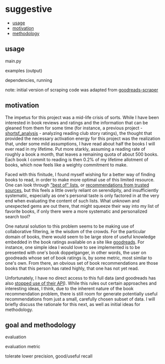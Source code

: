 # suggestive

- [usage](#usage)
- [motivation](#motivation)
- [methodology](#methodology)


## <a name="usage"></a> usage

main.py

examples (output)

dependencies, running

note: initial version of scraping code was adapted from [goodreads-scraper](https://github.com/maria-antoniak/goodreads-scraper)


## <a name="motivation"></a> motivation

The impetus for this project was a mid-life crisis of sorts.  While I have been interested in book reviews and ratings and the information that can be gleaned from them for some time (for instance, a previous project - [shortsf_analysis](https://github.com/gbhuang/shortsf_analysis) - analyzing reading club story ratings), the thought that provided the necessary activation energy for this project was the realization that, under some mild assumptions, I have read about half the books I will ever read in my lifetime.  Put more starkly, assuming a reading rate of roughly a book a month, that leaves a remaining quota of about 500 books.  Each book I commit to reading is then 0.2% of my lifetime allotment of books, which now feels like a weighty commitment to make.

Faced with this finitude, I found myself wishing for a better way of finding books to read, in order to make more optimal use of this limited resource.  One can look through ["best of" lists](https://www.nytimes.com/interactive/2022/11/22/books/notable-books.html), or [recommendations from trusted sources](https://mailchi.mp/joehillfiction/escape-hatch-045-year-end-recommendations), but this feels a little overly reliant on serendipity, and insufficiently systematic, especially as one's personal taste is only factored in at the very end when evaluating the content of such lists.  What unknown and unexpected gems are out there, that might squeeze their way into my list of favorite books, if only there were a more systematic and personalized search tool?

One natural solution to this problem seems to be making use of collaborative filtering, ie the wisdom of the crowds.  For the particular domain of books, there would seem to be large store of useful knowledge embedded in the book ratings available on a site like [goodreads](https://www.goodreads.com/).  For instance, one simple idea I would love to see implemented is to be presented with one's book doppelganger, in other words, the user on goodreads whose set of book ratings is, by some metric, most similar to one's own.  From there, an obvious set of book recommendations are those books that this person has rated highly, that one has not yet read.

Unfortunately, I have no direct access to this full data (and goodreads has also [stopped use of their API](https://www.goodreads.com/api)).  While this rules out certain approaches and interesting ideas, I think, due to the inherent nature of the book recommendation problem, there is still room for generate potentially useful recommendations from just a small, carefully chosen subset of data.  I will briefly discuss the rationale for this next, as well as initial ideas for methodology.

## <a name="methodology"></a> goal and methodology

evaluation

evaluation metric

tolerate lower precision, good/useful recall
